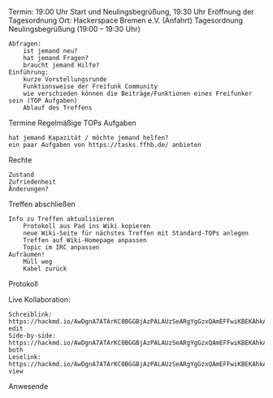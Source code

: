 Termin: 19:00 Uhr Start und Neulingsbegrüßung, 19:30 Uhr Eröffnung der Tagesordnung
Ort: Hackerspace Bremen e.V. (Anfahrt)
Tagesordnung
Neulingsbegrüßung (19:00 – 19:30 Uhr)

    Abfragen:
        ist jemand neu?
        hat jemand Fragen?
        braucht jemand Hilfe?
    Einführung:
        kurze Vorstellungsrunde
        Funktionsweise der Freifunk Community
        wie verschieden können die Beiträge/Funktionen eines Freifunker sein (TOP Aufgaben)
        Ablauf des Treffens

Termine
Regelmäßige TOPs
Aufgaben

    hat jemand Kapazität / möchte jemand helfen?
    ein paar Aufgaben von https://tasks.ffhb.de/ anbieten

Rechte

    Zustand
    Zufriedenheit
    Änderungen?

Treffen abschließen

    Info zu Treffen aktualisieren
        Protokoll aus Pad ins Wiki kopieren
        neue Wiki-Seite für nächstes Treffen mit Standard-TOPs anlegen
        Treffen auf Wiki-Homepage anpassen
        Topic im IRC anpassen
    Aufräumen!
        Müll weg
        Kabel zurück

Protokoll

Live Kollaboration:

    Schreiblink: https://hackmd.io/AwDgnA7ATArKC0BGGBjAzPALAUzSeARgYgGzxQAmEFFwiKBEKAhkA===?edit
    Side-by-side: https://hackmd.io/AwDgnA7ATArKC0BGGBjAzPALAUzSeARgYgGzxQAmEFFwiKBEKAhkA===?both
    Leselink: https://hackmd.io/AwDgnA7ATArKC0BGGBjAzPALAUzSeARgYgGzxQAmEFFwiKBEKAhkA===?view

Anwesende